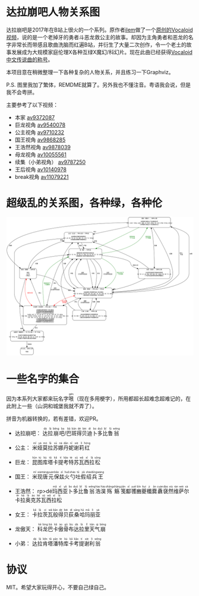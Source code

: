 # 达拉崩吧人物关系图

达拉崩吧是2017年在B站上很火的一个系列。原作者[ilem](https://space.bilibili.com/3379951)做了一个[原创的Vocaloid视频](https://www.bilibili.com/video/av9372087/)，说的是一个老掉牙的勇者斗恶龙救公主的故事。却因为主角勇者和恶龙的名字非常长而带感且歌曲洗脑而红遍B站，并衍生了大量二次创作，令一个老土的故事发展成为大规模家庭伦理X各种互绿X魔幻/科幻片。现在此曲已经获得[Vocaloid中文传说曲的称号](https://zh.moegirl.org/zh-hans/%E8%BE%BE%E6%8B%89%E5%B4%A9%E5%90%A7)。

本项目意在稍微整理一下各种复杂的人物关系，并且练习一下Graphviz。

P.S. 图里我加了繁体，REMDME就算了。另外我也不懂注音。粤语我会说，但是我不会粤拼。

主要参考了以下视频：

* 本家 [av9372087](https://www.bilibili.com/video/av9372087/)
* 巨龙视角 [av9540078](https://www.bilibili.com/video/av9540078/)
* 公主视角 [av9710232](https://www.bilibili.com/video/av9710232/)
* 国王视角 [av9868285](https://www.bilibili.com/video/av9868285/)
* 王浩然视角 [av9878039](https://www.bilibili.com/video/av9878039/)
* 母龙视角 [av10055561](https://www.bilibili.com/video/av10055561/)
* 续集（小弟视角） [av9787250](https://www.bilibili.com/video/av9787250/)
* 王后视角 [av10140978](https://www.bilibili.com/video/av10140978/)
* break视角 [av11079221](https://www.bilibili.com/video/av11079221/)

# 超级乱的关系图，各种绿，各种伦

![alt text](./daLaBengBa.gv.svg)

# 一些名字的集合

因为本系列大家都来玩名字<ruby>哏<rp>(</rp><rt>gén</rt><rp>)</rp></ruby>（现在多用梗字），所用都超长超难念超难记的，在此附上一些（山洞和城堡我就不弄了）。

拼音为机器转换的，若有差错，欢迎PR。

* 达拉崩吧：
<ruby>达<rp>(</rp><rt>dá</rt><rp>(</rp></ruby><ruby>拉<rp>(</rp><rt>lā</rt><rp>(</rp></ruby><ruby>崩<rp>(</rp><rt>bēng</rt><rp>(</rp></ruby><ruby>吧/<rp>(</rp><rt>ba</rt><rp>(</rp></ruby><ruby>巴<rp>(</rp><rt>bā</rt><rp>(</rp></ruby><ruby>斑<rp>(</rp><rt>bān</rt><rp>(</rp></ruby><ruby>得<rp>(</rp><rt>dé</rt><rp>(</rp></ruby><ruby>贝<rp>(</rp><rt>bèi</rt><rp>(</rp></ruby><ruby>迪<rp>(</rp><rt>dí</rt><rp>(</rp></ruby><ruby>卜<rp>(</rp><rt>bo</rt><rp>(</rp></ruby><ruby>多<rp>(</rp><rt>duō</rt><rp>(</rp></ruby><ruby>比<rp>(</rp><rt>bǐ</rt><rp>(</rp></ruby><ruby>鲁<rp>(</rp><rt>lǔ</rt><rp>(</rp></ruby><ruby>翁<rp>(</rp><rt>wēng</rt><rp>(</rp></ruby>

* 公主：
<ruby>米<rp>(</rp><rt>mǐ</rt><rp>(</rp></ruby><ruby>娅<rp>(</rp><rt>yà</rt><rp>(</rp></ruby><ruby>莫<rp>(</rp><rt>mò</rt><rp>(</rp></ruby><ruby>拉<rp>(</rp><rt>lā</rt><rp>(</rp></ruby><ruby>苏<rp>(</rp><rt>sū</rt><rp>(</rp></ruby><ruby>娜<rp>(</rp><rt>nà</rt><rp>(</rp></ruby><ruby>丹<rp>(</rp><rt>dān</rt><rp>(</rp></ruby><ruby>妮<rp>(</rp><rt>nī</rt><rp>(</rp></ruby><ruby>谢<rp>(</rp><rt>xiè</rt><rp>(</rp></ruby><ruby>莉<rp>(</rp><rt>lì</rt><rp>(</rp></ruby><ruby>红<rp>(</rp><rt>hóng</rt><rp>(</rp></ruby>

* 巨龙：
<ruby>昆<rp>(</rp><rt>kūn</rt><rp>(</rp></ruby><ruby>图<rp>(</rp><rt>tú</rt><rp>(</rp></ruby><ruby>库<rp>(</rp><rt>kù</rt><rp>(</rp></ruby><ruby>塔<rp>(</rp><rt>tǎ</rt><rp>(</rp></ruby><ruby>卡<rp>(</rp><rt>kǎ</rt><rp>(</rp></ruby><ruby>提<rp>(</rp><rt>tí</rt><rp>(</rp></ruby><ruby>考<rp>(</rp><rt>kǎo</rt><rp>(</rp></ruby><ruby>特<rp>(</rp><rt>tè</rt><rp>(</rp></ruby><ruby>苏<rp>(</rp><rt>sū</rt><rp>(</rp></ruby><ruby>瓦<rp>(</rp><rt>wǎ</rt><rp>(</rp></ruby><ruby>西<rp>(</rp><rt>xī</rt><rp>(</rp></ruby><ruby>拉<rp>(</rp><rt>lā</rt><rp>(</rp></ruby><ruby>松<rp>(</rp><rt>sōng</rt><rp>(</rp></ruby>

* 国王：
<ruby>米<rp>(</rp><rt>mǐ</rt><rp>(</rp></ruby><ruby>现<rp>(</rp><rt>xiàn</rt><rp>(</rp></ruby><ruby>唐<rp>(</rp><rt>táng</rt><rp>(</rp></ruby><ruby>元<rp>(</rp><rt>yuán</rt><rp>(</rp></ruby><ruby>保<rp>(</rp><rt>bǎo</rt><rp>(</rp></ruby><ruby>兹<rp>(</rp><rt>zī</rt><rp>(</rp></ruby><ruby>火<rp>(</rp><rt>huǒ</rt><rp>(</rp></ruby><ruby>勺<rp>(</rp><rt>sháo</rt><rp>(</rp></ruby><ruby>吐<rp>(</rp><rt>tǔ</rt><rp>(</rp></ruby><ruby>假<rp>(</rp><rt>jiǎ</rt><rp>(</rp></ruby><ruby>绍<rp>(</rp><rt>shào</rt><rp>(</rp></ruby><ruby>兵<rp>(</rp><rt>bīng</rt><rp>(</rp></ruby><ruby>王<rp>(</rp><rt>wáng</rt><rp>(</rp></ruby>

* 王浩然：
rp><rt>dé</rt><rp>(</rp></ruby><ruby>玛<rp>(</rp><rt>mǎ</rt><rp>(</rp></ruby><ruby>西<rp>(</rp><rt>xī</rt><rp>(</rp></ruby><ruby>亚<rp>(</rp><rt>yǎ</rt><rp>(</rp></ruby><ruby>卜<rp>(</rp><rt>bo</rt><rp>(</rp></ruby><ruby>多<rp>(</rp><rt>duō</rt><rp>(</rp></ruby><ruby>比<rp>(</rp><rt>bǐ</rt><rp>(</rp></ruby><ruby>鲁<rp>(</rp><rt>lǔ</rt><rp>(</rp></ruby><ruby>翁<rp>(</rp><rt>wēng</rt><rp>(</rp></ruby><ruby>浩<rp>(</rp><rt>hào</rt><rp>(</rp></ruby><ruby>淏<rp>(</rp><rt>hào</rt><rp>(</rp></ruby><ruby>殇<rp>(</rp><rt>shāng</rt><rp>(</rp></ruby><ruby>觞<rp>(</rp><rt>shāng</rt><rp>(</rp></ruby><ruby>笺<rp>(</rp><rt>jiān</rt><rp>(</rp></ruby><ruby>酅<rp>(</rp><rt>xī</rt><rp>(</rp></ruby><ruby>彟<rp>(</rp><rt>yuē</rt><rp>(</rp></ruby><ruby>豳<rp>(</rp><rt>bīn</rt><rp>(</rp></ruby><ruby>夔<rp>(</rp><rt>kuí</rt><rp>(</rp></ruby><ruby>櫼<rp>(</rp><rt>ji</rt><rp>(</rp></ruby><ruby>爨<rp>(</rp><rt>ān</rt><rp>(</rp></ruby><ruby>纛<rp>(</rp><rt>cuàn</rt><rp>(</rp></ruby><ruby>褎<rp>(</rp><rt>dào</rt><rp>(</rp></ruby><ruby>然<rp>(</rp><rt>xiù</rt><rp>(</rp></ruby><ruby>维<rp>(</rp><rt>rán</rt><rp>(</rp></ruby><ruby>萨<rp>(</rp><rt>wéi</rt><rp>(</rp></ruby><ruby>尔<rp>(</rp><rt>sà</rt><rp>(</rp></ruby><ruby>卡<rp>(</rp><rt>ěr</rt><rp>(</rp></ruby><ruby>拉<rp>(</rp><rt>kǎ</rt><rp>(</rp></ruby><ruby>奥<rp>(</rp><rt>lā</rt><rp>(</rp></ruby><ruby>克<rp>(</rp><rt>ào</rt><rp>(</rp></ruby><ruby>苏<rp>(</rp><rt>kè</rt><rp>(</rp></ruby><ruby>瓦<rp>(</rp><rt>sū</rt><rp>(</rp></ruby><ruby>西<rp>(</rp><rt>wǎ</rt><rp>(</rp></ruby><ruby>拉<rp>(</rp><rt>xī</rt><rp>(</rp></ruby><ruby>松<rp>(</rp><rt>lā</rt><rp>(</rp></ruby>

* 女王：
<ruby>卡<rp>(</rp><rt>kǎ</rt><rp>(</rp></ruby><ruby>拉<rp>(</rp><rt>lā</rt><rp>(</rp></ruby><ruby>茨<rp>(</rp><rt>cí</rt><rp>(</rp></ruby><ruby>瓦<rp>(</rp><rt>wǎ</rt><rp>(</rp></ruby><ruby>般<rp>(</rp><rt>bān</rt><rp>(</rp></ruby><ruby>得<rp>(</rp><rt>dé</rt><rp>(</rp></ruby><ruby>贝<rp>(</rp><rt>bèi</rt><rp>(</rp></ruby><ruby>荻<rp>(</rp><rt>dí</rt><rp>(</rp></ruby><ruby>桑<rp>(</rp><rt>sāng</rt><rp>(</rp></ruby><ruby>哈<rp>(</rp><rt>hā</rt><rp>(</rp></ruby><ruby>玛<rp>(</rp><rt>mǎ</rt><rp>(</rp></ruby><ruby>丽<rp>(</rp><rt>lì</rt><rp>(</rp></ruby><ruby>亚<rp>(</rp><rt>yà</rt><rp>(</rp></ruby>

* 龙傲天：
<ruby>科<rp>(</rp><rt>kē</rt><rp>(</rp></ruby><ruby>龙<rp>(</rp><rt>lóng</rt><rp>(</rp></ruby><ruby>巴<rp>(</rp><rt>bā</rt><rp>(</rp></ruby><ruby>卡<rp>(</rp><rt>kǎ</rt><rp>(</rp></ruby><ruby>傲<rp>(</rp><rt>ào</rt><rp>(</rp></ruby><ruby>骨<rp>(</rp><rt>gǔ</rt><rp>(</rp></ruby><ruby>布<rp>(</rp><rt>bù</rt><rp>(</rp></ruby><ruby>达<rp>(</rp><rt>dá</rt><rp>(</rp></ruby><ruby>拉<rp>(</rp><rt>lā</rt><rp>(</rp></ruby><ruby>里<rp>(</rp><rt>lǐ</rt><rp>(</rp></ruby><ruby>天<rp>(</rp><rt>tiān</rt><rp>(</rp></ruby><ruby>气<rp>(</rp><rt>qì</rt><rp>(</rp></ruby><ruby>崩<rp>(</rp><rt>bēng</rt><rp>(</rp></ruby>

* 小弟：
<ruby>达<rp>(</rp><rt>dá</rt><rp>(</rp></ruby><ruby>拉<rp>(</rp><rt>lā</rt><rp>(</rp></ruby><ruby>肯<rp>(</rp><rt>kěn</rt><rp>(</rp></ruby><ruby>塔<rp>(</rp><rt>tǎ</rt><rp>(</rp></ruby><ruby>潘<rp>(</rp><rt>pān</rt><rp>(</rp></ruby><ruby>特<rp>(</rp><rt>tè</rt><rp>(</rp></ruby><ruby>库<rp>(</rp><rt>kù</rt><rp>(</rp></ruby><ruby>卡<rp>(</rp><rt>kǎ</rt><rp>(</rp></ruby><ruby>考<rp>(</rp><rt>kǎo</rt><rp>(</rp></ruby><ruby>提<rp>(</rp><rt>tí</rt><rp>(</rp></ruby><ruby>谢<rp>(</rp><rt>xiè</rt><rp>(</rp></ruby><ruby>利<rp>(</rp><rt>lì</rt><rp>(</rp></ruby><ruby>翁<rp>(</rp><rt>wēng</rt><rp>(</rp></ruby>

# 协议
MIT。希望大家玩得开心，不要自己绿自己。